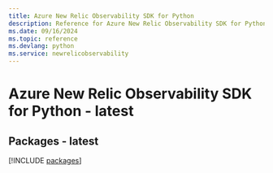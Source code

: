 ```yaml
---
title: Azure New Relic Observability SDK for Python
description: Reference for Azure New Relic Observability SDK for Python
ms.date: 09/16/2024
ms.topic: reference
ms.devlang: python
ms.service: newrelicobservability
---
```

# Azure New Relic Observability SDK for Python - latest
## Packages - latest
[!INCLUDE [packages](new-relic-observability-index.md)]